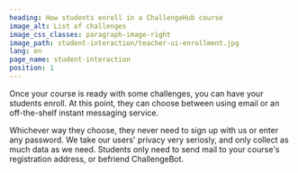 ```yaml
---
heading: How students enroll in a ChallengeHub course
image_alt: List of challenges
image_css_classes: paragraph-image-right
image_path: student-interaction/teacher-ui-enrollment.jpg
lang: en
page_name: student-interaction
position: 1
---
```


Once your course is ready with some challenges, you can have your students enroll.
At this point, they can choose between using email or an off-the-shelf instant messaging service.

Whichever way they choose, they never need to sign up with us or enter any password.
We take our users' privacy very seriosly, and only collect as much data as we need.
Students only need to send mail to your course's registration address, or befriend ChallengeBot.